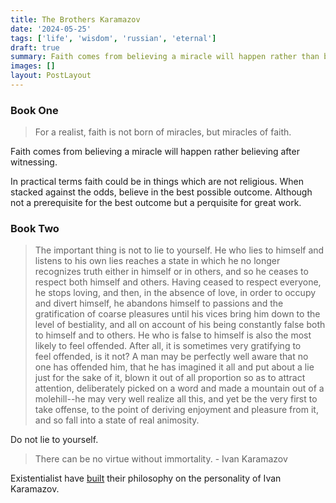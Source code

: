 ```yaml
---
title: The Brothers Karamazov
date: '2024-05-25'
tags: ['life', 'wisdom', 'russian', 'eternal']
draft: true
summary: Faith comes from believing a miracle will happen rather than believing after witnessing.
images: []
layout: PostLayout
---
```


### Book One

> For a realist, faith is not born of miracles, but miracles of faith.

Faith comes from believing a miracle will happen rather believing after witnessing.

In practical terms faith could be in things which are not religious. When stacked against the odds, believe in the best possible outcome. Although not a prerequisite for the best outcome but a perquisite for great work.

### Book Two

> The important thing is not to lie to yourself. He who lies to himself and listens to his own lies reaches a state in which he no longer recognizes truth either in himself or in others, and so he ceases to respect both himself and others. Having ceased to respect everyone, he stops loving, and then, in the absence of love, in order to occupy and divert himself, he abandons himself to passions and the gratification of coarse pleasures until his vices bring him down to the level of bestiality, and all on account of his being constantly false both to himself and to others. He who is false to himself is also the most likely to feel offended. After all, it is sometimes very gratifying to feel offended, is it not? A man may be perfectly well aware that no one has offended him, that he has imagined it all and put about a lie just for the sake of it, blown it out of all proportion so as to attract attention, deliberately picked on a word and made a mountain out of a molehill--he may very well realize all this, and yet be the very first to take offense, to the point of deriving enjoyment and pleasure from it, and so fall into a state of real animosity.

Do not lie to yourself.

> There can be no virtue without immortality. - Ivan Karamazov

Existentialist have [built](https://www.goodreads.com/quotes/3222086-the-existentialist-on-the-contrary-finds-it-extremely-embarrassing-that) their philosophy on the personality of Ivan Karamazov.
